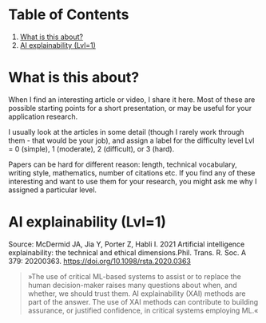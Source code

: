 
# Table of Contents

1.  [What is this about?](#orgaef1542)
2.  [AI explainability (Lvl=1)](#org0c156d4)


<a id="orgaef1542"></a>

# What is this about?

When I find an interesting article or video, I share it here. Most
of these are possible starting points for a short presentation, or
may be useful for your application research.

I usually look at the articles in some detail (though I rarely work
through them - that would be your job), and assign a label for the
difficulty level Lvl = 0 (simple), 1 (moderate), 2 (difficult), or 3
(hard).

Papers can be hard for different reason: length, technical
vocabulary, writing style, mathematics, number of citations etc. If
you find any of these interesting and want to use them for your
research, you might ask me why I assigned a particular level.


<a id="org0c156d4"></a>

# AI explainability (Lvl=1)

Source: McDermid JA, Jia Y, Porter Z, Habli I. 2021 Artificial
intelligence explainability: the technical and ethical
dimensions.Phil. Trans. R. Soc. A 379: 20200363.
<https://doi.org/10.1098/rsta.2020.0363>

> »The use of critical ML-based systems to assist or to replace the human decision-maker raises many
> questions about when, and whether, we should trust them. AI explainability (XAI) methods are
> part of the answer. The use of XAI methods can contribute to building assurance, or justified
> confidence, in critical systems employing ML.«

